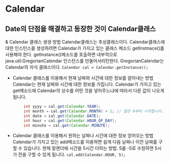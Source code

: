 # Calendar

## Date의 단점을 해결하고 등장한 것이 Calendar클래스

& Calendar 클래스 생생 방법
Calendar클래스는 추상클래스이다.
Calendar클래스에 대한 인스턴스를 생성하려면 Calendar가 가지고 있는 클래스 메소드 getInstnace()를 사용해야 한다.
getInstance()메소드를 호출하면 내부적으로 java.util.GregorianCalendar 인스턴스를 만들어서리턴한다.
GregorianCalendar는 Calendar의 자식 클래스이다.
`Calendar cal = Calendar.getInstance();`

- Calendar 클래스를 이용해서 현재 날짜와 시간에 대한 정보를 알아내는 방법
  Calendar는 현재 날짜와 시간에 대한 정보를 가집니다.
  Calendar가 가지고 있는 get메소드에 Calendar의 상수를 어떤 것을 넣어주느냐에 따라서 다른 값이 나오게 됩니다.

```java
        int yyyy = cal.get(Calendar.YEAR);
        int month = cal.get(Calendar.MONTH) + 1; // 월은 0부터 시작합니다.
        int date = cal.get(Calendar.DATE);
        int hour = cal.get(Calendar.HOUR_OF_DAY);
        int minute = cal.get(Calendar.MINUTE);
```

- Calendar 클래스를 이용해서 원하는 날짜나 시간에 대한 정보 얻어오는 방법
  Calendar가 가지고 있는 add메소드를 이용하면 쉽게 다음 날짜나 이전 날짜를 구할 수 있습니다.
  현재 칼랜더에 시간을 5시간 더하는 방법. 5를 -5로 수정하면 5시가 전을 구할 수 있게 됩니다.
  `cal.add(Calendar.HOUR, 5);`
